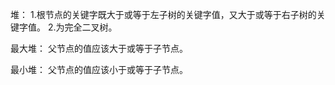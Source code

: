 堆：
	1.根节点的关键字既大于或等于左子树的关键字值，又大于或等于右子树的关键字值。
	2.为完全二叉树。

最大堆：
	父节点的值应该大于或等于子节点。
	
最小堆：
	父节点的值应该小于或等于子节点。